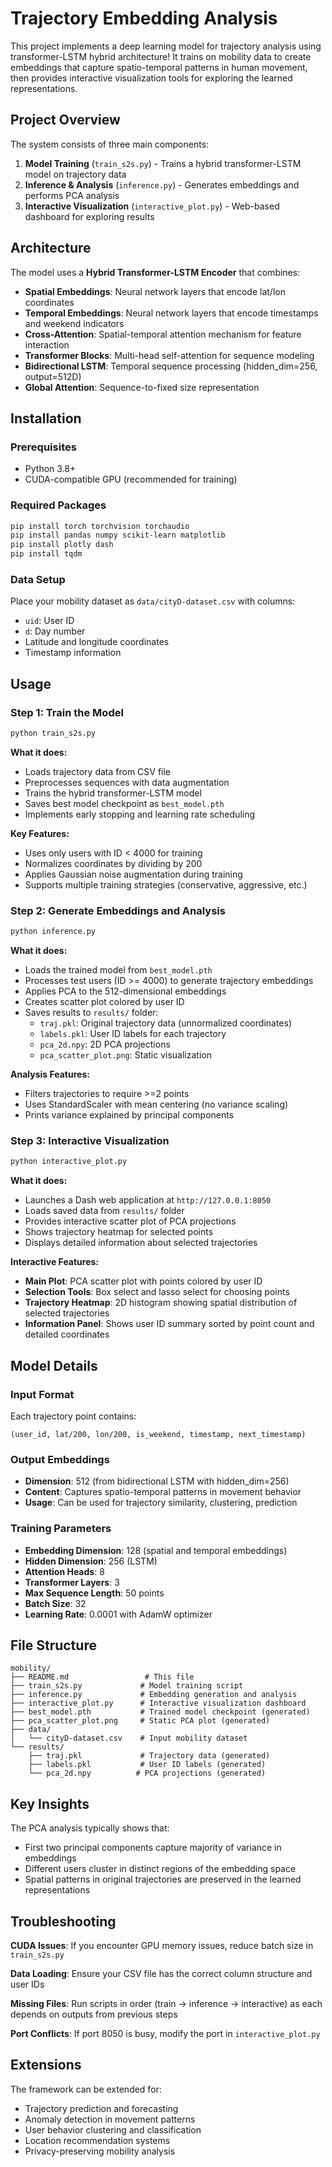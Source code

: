 # Trajectory Embedding Analysis

This project implements a deep learning model for trajectory analysis using transformer-LSTM hybrid architecture! It trains on mobility data to create embeddings that capture spatio-temporal patterns in human movement, then provides interactive visualization tools for exploring the learned representations.

## Project Overview

The system consists of three main components:

1. **Model Training** (`train_s2s.py`) - Trains a hybrid transformer-LSTM model on trajectory data
2. **Inference & Analysis** (`inference.py`) - Generates embeddings and performs PCA analysis
3. **Interactive Visualization** (`interactive_plot.py`) - Web-based dashboard for exploring results

## Architecture

The model uses a **Hybrid Transformer-LSTM Encoder** that combines:
- **Spatial Embeddings**: Neural network layers that encode lat/lon coordinates
- **Temporal Embeddings**: Neural network layers that encode timestamps and weekend indicators
- **Cross-Attention**: Spatial-temporal attention mechanism for feature interaction
- **Transformer Blocks**: Multi-head self-attention for sequence modeling
- **Bidirectional LSTM**: Temporal sequence processing (hidden_dim=256, output=512D)
- **Global Attention**: Sequence-to-fixed size representation

## Installation

### Prerequisites
- Python 3.8+
- CUDA-compatible GPU (recommended for training)

### Required Packages
```bash
pip install torch torchvision torchaudio
pip install pandas numpy scikit-learn matplotlib
pip install plotly dash
pip install tqdm
```

### Data Setup
Place your mobility dataset as `data/cityD-dataset.csv` with columns:
- `uid`: User ID
- `d`: Day number
- Latitude and longitude coordinates
- Timestamp information

## Usage

### Step 1: Train the Model
```bash
python train_s2s.py
```

**What it does:**
- Loads trajectory data from CSV file
- Preprocesses sequences with data augmentation
- Trains the hybrid transformer-LSTM model
- Saves best model checkpoint as `best_model.pth`
- Implements early stopping and learning rate scheduling

**Key Features:**
- Uses only users with ID < 4000 for training
- Normalizes coordinates by dividing by 200
- Applies Gaussian noise augmentation during training
- Supports multiple training strategies (conservative, aggressive, etc.)

### Step 2: Generate Embeddings and Analysis
```bash
python inference.py
```

**What it does:**
- Loads the trained model from `best_model.pth`
- Processes test users (ID >= 4000) to generate trajectory embeddings
- Applies PCA to the 512-dimensional embeddings
- Creates scatter plot colored by user ID
- Saves results to `results/` folder:
  - `traj.pkl`: Original trajectory data (unnormalized coordinates)
  - `labels.pkl`: User ID labels for each trajectory
  - `pca_2d.npy`: 2D PCA projections
  - `pca_scatter_plot.png`: Static visualization

**Analysis Features:**
- Filters trajectories to require >=2 points
- Uses StandardScaler with mean centering (no variance scaling)
- Prints variance explained by principal components

### Step 3: Interactive Visualization
```bash
python interactive_plot.py
```

**What it does:**
- Launches a Dash web application at `http://127.0.0.1:8050`
- Loads saved data from `results/` folder
- Provides interactive scatter plot of PCA projections
- Shows trajectory heatmap for selected points
- Displays detailed information about selected trajectories

**Interactive Features:**
- **Main Plot**: PCA scatter plot with points colored by user ID
- **Selection Tools**: Box select and lasso select for choosing points
- **Trajectory Heatmap**: 2D histogram showing spatial distribution of selected trajectories
- **Information Panel**: Shows user ID summary sorted by point count and detailed coordinates

## Model Details

### Input Format
Each trajectory point contains:
```
(user_id, lat/200, lon/200, is_weekend, timestamp, next_timestamp)
```

### Output Embeddings
- **Dimension**: 512 (from bidirectional LSTM with hidden_dim=256)
- **Content**: Captures spatio-temporal patterns in movement behavior
- **Usage**: Can be used for trajectory similarity, clustering, prediction

### Training Parameters
- **Embedding Dimension**: 128 (spatial and temporal embeddings)
- **Hidden Dimension**: 256 (LSTM)
- **Attention Heads**: 8
- **Transformer Layers**: 3
- **Max Sequence Length**: 50 points
- **Batch Size**: 32
- **Learning Rate**: 0.0001 with AdamW optimizer

## File Structure
```
mobility/
├── README.md                 # This file
├── train_s2s.py             # Model training script
├── inference.py             # Embedding generation and analysis
├── interactive_plot.py      # Interactive visualization dashboard
├── best_model.pth           # Trained model checkpoint (generated)
├── pca_scatter_plot.png     # Static PCA plot (generated)
├── data/
│   └── cityD-dataset.csv    # Input mobility dataset
└── results/
    ├── traj.pkl             # Trajectory data (generated)
    ├── labels.pkl           # User ID labels (generated)
    └── pca_2d.npy          # PCA projections (generated)
```

## Key Insights

The PCA analysis typically shows that:
- First two principal components capture majority of variance in embeddings
- Different users cluster in distinct regions of the embedding space
- Spatial patterns in original trajectories are preserved in the learned representations

## Troubleshooting

**CUDA Issues**: If you encounter GPU memory issues, reduce batch size in `train_s2s.py`

**Data Loading**: Ensure your CSV file has the correct column structure and user IDs

**Missing Files**: Run scripts in order (train → inference → interactive) as each depends on outputs from previous steps

**Port Conflicts**: If port 8050 is busy, modify the port in `interactive_plot.py`

## Extensions

The framework can be extended for:
- Trajectory prediction and forecasting
- Anomaly detection in movement patterns
- User behavior clustering and classification
- Location recommendation systems
- Privacy-preserving mobility analysis